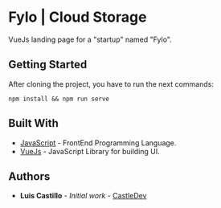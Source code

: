 # Fylo | Cloud Storage

VueJs landing page for a "startup" named "Fylo".

## Getting Started
After cloning the project, you have to run the next commands:

```
npm install && npm run serve
```

## Built With

* [JavaScript]() - FrontEnd Programming Language.
* [VueJs]() - JavaScript Library for building UI.

## Authors

* **Luis Castillo** - *Initial work* - [CastleDev](https://github.com/CastilloLuis)
